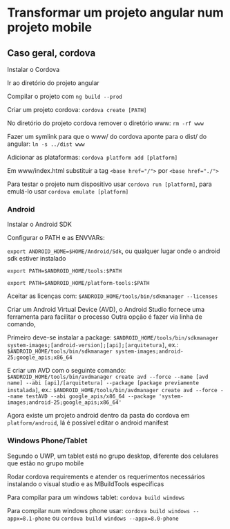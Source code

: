 # Transformar um projeto angular num projeto mobile

## Caso geral, cordova
Instalar o Cordova

Ir ao diretório do projeto angular

Compilar o projeto com `ng build --prod`


Criar um projeto cordova: `cordova create [PATH]`

No diretório do projeto cordova remover o diretório www: `rm -rf www`

Fazer um symlink para que o www/ do cordova aponte para o dist/ do angular: `ln -s ../dist www`

Adicionar as plataformas: `cordova platform add [platform]`

Em www/index.html substituir a tag `<base href="/">` por `<base href="./">`

Para testar o projeto num dispositivo usar `cordova run [platform]`, para emulá-lo usar `cordova emulate [platform]`

### Android
Instalar o Android SDK

Configurar o PATH e as ENVVARs:

`export ANDROID_HOME=$HOME/Android/Sdk`, ou qualquer lugar onde o android sdk estiver instalado

`export PATH=$ANDROID_HOME/tools:$PATH`

`export PATH=$ANDROID_HOME/platform-tools:$PATH`

Aceitar as licenças com:
`$ANDROID_HOME/tools/bin/sdkmanager --licenses`

Criar um Android Virtual Device (AVD), o Android Studio fornece uma ferramenta para facilitar o processo
Outra opção é fazer via linha de comando,

Primeiro deve-se instalar a package:
`$ANDROID_HOME/tools/bin/sdkmanager system-images;[android-version];[api];[arquitetura]`, ex.:
`$ANDROID_HOME/tools/bin/sdkmanager system-images;android-25;google_apis;x86_64`

E criar um AVD com o seguinte comando:
`$ANDROID_HOME/tools/bin/avdmanager create avd --force --name [avd name] --abi [api]/[arquitetura] --package [package previamente instalada]`, ex.:
`$ANDROID_HOME/tools/bin/avdmanager create avd --force --name testAVD --abi google_apis/x86_64 --package 'system-images;android-25;google_apis;x86_64'`


Agora existe um projeto android dentro da pasta do cordova em `platform/android`, lá é possível editar o android manifest


### Windows Phone/Tablet

Segundo o UWP, um tablet está no grupo desktop, diferente dos celulares que estão no grupo mobile

Rodar cordova requirements e atender os requerimentos necessários instalando o visual studio e as MBuildTools específicas

Para compilar para um windows tablet: `cordova build windows`

Para compilar num windows phone usar: `cordova build windows --appx=8.1-phone` ou `cordova build windows --appx=8.0-phone`
